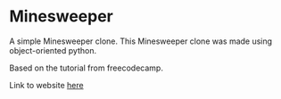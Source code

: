 # Minesweeper
A simple Minesweeper clone.
This Minesweeper clone was made using object-oriented python.

Based on the tutorial from freecodecamp.

Link to website [here](https://www.freecodecamp.org/news/object-oriented-programming-with-python-code-a-minesweeper-game/)
